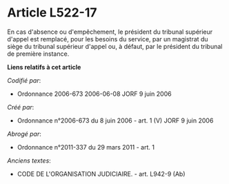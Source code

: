 # Article L522-17

En cas d'absence ou d'empêchement, le président du tribunal supérieur d'appel est remplacé, pour les besoins du service, par
un magistrat du siège du tribunal supérieur d'appel ou, à défaut, par le président du tribunal de première instance.

**Liens relatifs à cet article**

_Codifié par_:

  - Ordonnance 2006-673 2006-06-08 JORF 9 juin 2006

_Créé par_:

  - Ordonnance n°2006-673 du 8 juin 2006 - art. 1 (V) JORF 9 juin 2006

_Abrogé par_:

  - Ordonnance n°2011-337 du 29 mars 2011 - art. 1

_Anciens textes_:

  - CODE DE L'ORGANISATION JUDICIAIRE. - art. L942-9 (Ab)
